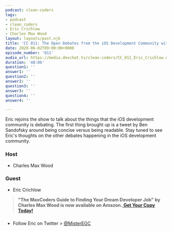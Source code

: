 ```yaml
---
podcast: clean-coders
tags:
- podcast
- clean_coders
- Eric Crichlow
- Charles Max Wood
layout: layouts/post.njk
title: 'CC 011: The Open Debates from the iOS Development Community with Eric Crichlow'
date: 2020-06-02T09:00:00+0000
episode_number: '011'
audio_url: https://media.devchat.tv/clean-coders/CC_011_Eric_Crichlow.mp3
duration: '48:06'
question1: ''
answer1: ''
question2: ''
answer2: ''
question3: ''
answer3: ''
question4: ''
answer4: ''

---
```

Eric rejoins the show to talk about the things that the iOS development community is debating. The first thing brought up is a tweet by Ben Sandofsky around being concise versus being readable. Stay tuned to see Eric's thoughts on the other debates happening in the iOS development community.

### **Host**

* Charles Max Wood

### **Guest**

* Eric Crichlow

> **"The MaxCoders Guide to Finding Your Dream Developer Job" by Charles Max Wood is now available on Amazon.**[ **Get Your Copy Today!**](https://www.amazon.com/gp/product/B081MBL5C9/ref=as_li_ss_tl?ie=UTF8&linkCode=sl1&tag=devchattv-20&linkId=9d61363241636e2546ef46abba198746&language=en_US)

### 

* Follow Eric on Twitter > [@MisterEGC](https://twitter.com/misteregc?lang=en)